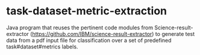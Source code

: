 # task-dataset-metric-extraction

Java program that reuses the pertinent code modules from Science-result-extractor (https://github.com/IBM/science-result-extractor) to generate test data from a pdf input file for classification over a set of predefined task#dataset#metrics labels.
